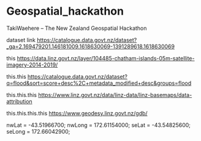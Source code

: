 # Geospatial_hackathon
TakiWaehere – The New Zealand Geospatial Hackathon

dataset link
https://catalogue.data.govt.nz/dataset?_ga=2.169479201.146181009.1618630069-1391289618.1618630069

this
https://data.linz.govt.nz/layer/104485-chatham-islands-05m-satellite-imagery-2014-2019/

this.this
https://catalogue.data.govt.nz/dataset?q=flood&sort=score+desc%2C+metadata_modified+desc&groups=flood

this.this.this
https://www.linz.govt.nz/data/linz-data/linz-basemaps/data-attribution

this.this.this.this
https://www.geodesy.linz.govt.nz/gdb/

nwLat = -43.51966700;
nwLong = 172.61154000;
seLat = -43.54825600;
seLong = 172.66042900;